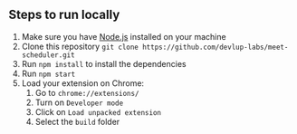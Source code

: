 ## Steps to run locally

1. Make sure you have [Node.js](https://nodejs.org/en/download/) installed on your machine
1. Clone this repository `git clone https://github.com/devlup-labs/meet-scheduler.git`
1. Run `npm install` to install the dependencies
1. Run `npm start`
1. Load your extension on Chrome:
   1. Go to `chrome://extensions/`
   1. Turn on `Developer mode`
   1. Click on `Load unpacked extension`
   1. Select the `build` folder
